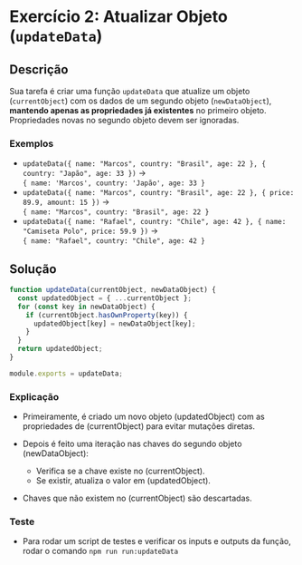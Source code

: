 # Exercício 2: Atualizar Objeto (`updateData`)

## Descrição

Sua tarefa é criar uma função `updateData` que atualize um objeto (`currentObject`) com os dados de um segundo objeto (`newDataObject`), **mantendo apenas as propriedades já existentes** no primeiro objeto. Propriedades novas no segundo objeto devem ser ignoradas.

### Exemplos

- `updateData({ name: "Marcos", country: "Brasil", age: 22 }, { country: "Japão", age: 33 })` →  
  `{ name: 'Marcos', country: 'Japão', age: 33 }`
- `updateData({ name: "Marcos", country: "Brasil", age: 22 }, { price: 89.9, amount: 15 })` →  
  `{ name: "Marcos", country: "Brasil", age: 22 }`
- `updateData({ name: "Rafael", country: "Chile", age: 42 }, { name: "Camiseta Polo", price: 59.9 })` →  
  `{ name: "Rafael", country: "Chile", age: 42 }`

## Solução

```javascript
function updateData(currentObject, newDataObject) {
  const updatedObject = { ...currentObject };
  for (const key in newDataObject) {
    if (currentObject.hasOwnProperty(key)) {
      updatedObject[key] = newDataObject[key];
    }
  }
  return updatedObject;
}

module.exports = updateData;
```

### Explicação

- Primeiramente, é criado um novo objeto (updatedObject) com as propriedades de (currentObject) para evitar mutações diretas.

- Depois é feito uma iteração nas chaves do segundo objeto (newDataObject):

  - Verifica se a chave existe no (currentObject).
  - Se existir, atualiza o valor em (updatedObject).

- Chaves que não existem no (currentObject) são descartadas.

### Teste

- Para rodar um script de testes e verificar os inputs e outputs da função, rodar o comando `npm run run:updateData`
